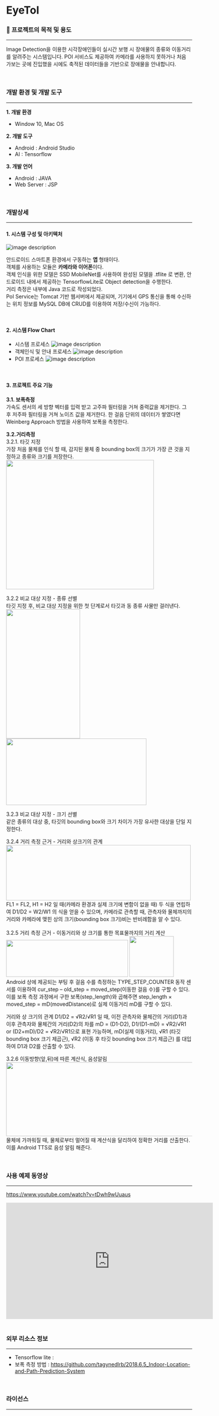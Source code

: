 # **EyeToI**
### **🚩 프로젝트의 목적 및 용도** ###
---
Image Detection을 이용한 시각장애인들이 실시간 보행 시 장애물의 종류와 이동거리를 알려주는 시스템입니다. POI 서비스도 제공하여 카메라를 사용하지 못하거나 처음 가보는 곳에 진입했을 시에도 축적된 데이터들을 기반으로 장애물을 안내합니다.

<br>

### **개발 환경 및 개발 도구** ###
---
**1. 개발 환경**
- Window 10, Mac OS

**2. 개발 도구**
- Android : Android Studio
- AI : Tensorflow

**3. 개발 언어**
- Android : JAVA
- Web Server : JSP

<br>

### **개발상세** ###
---


#### **1. 시스템 구성 및 아키텍처** ####

![image description](./arch.jpg)


안드로이드 스마트폰 환경에서 구동하는 **앱** 형태이다. <br>
객체를 사용하는 모듈은 **카메라와 이어폰**이다. <br>
객체 인식을 위한 모델은 SSD MobileNet를 사용하여 완성된 모델을 .tflite 로 변환, 안드로이드 내에서 제공하는 TensorflowLite로 Object detection을 수행한다.<br>
거리 측정은 내부에 Java 코드로 작성되었다. <br>
PoI Service는 Tomcat 기반 웹서버에서 제공되며, 기기에서 GPS 통신을 통해 수신하는 위치 정보를 MySQL DB에 CRUD를 이용하여 저장/수신이 가능하다.

<br>


#### **2. 시스템 Flow Chart** ####
- 시스템 프로세스
![image description](./systemprocess.jpg)
- 객체인식 및 안내 프로세스
![image description](./objdet.gif)
- POI 프로세스
![image description](./poi.gif)

<br>

#### **3. 프로젝트 주요 기능** ####
**3.1. 보폭측정** <br>
가속도 센서의 세 방향 벡터를 입력 받고 고주파 필터링을 거쳐 중력값을 제거한다. 그 후 저주파 필터링을 거쳐 노이즈 값을 제거한다. 한 걸음 단위의 데이터가 쌓였다면 Weinberg Approach 방법을 사용하여 보폭을 측정한다.

**3.2.거리측정**<br>
3.2.1. 타깃 지정 <br>
 가장 처음 물체를 인식 할 때,  감지된 물체 중 bounding box의 크기가 가장 큰 것을 지정하고 종류와 크기를 저장한다.<br>
<img src="./scene1.png" width="400" height="350">

3.2.2 비교 대상 지정 - 종류 선별 <br>
타깃 지정 후, 비교 대상 지정을 위한 첫 단계로서 타깃과 동 종류 사물만 걸러낸다.<br>
<img src="./scene2.png" width="200" height="350">
<img src="./scene3.png" width="380" height="180">

3.2.3 비교 대상 지정 - 크기 선별 <br>
같은 종류의 대상 중, 타깃의 bounding box와 크기 차이가 가장 유사한 대상을 단일 지정한다.

3.2.4 거리 측정 근거 - 거리와 상크기의 관계 
<img src="./scene6.jpg" width="500" height="150">
<br>
FL1 = FL2, H1 = H2 일 때(카메라 환경과 실제 크기에 변함이 없을 때) 두 식을 연립하여 D1/D2 = W2/W1 의 식을 얻을 수 있으며, 카메라로 관측할 때, 관측자와 물체까지의 거리와  카메라에 맺힌 상의 크기(bounding box 크기)비는 반비례함을 알 수 있다.<br>
<br>
3.2.5 거리 측정 근거 - 이동거리와 상 크기를 통한 목표물까지의 거리 계산
<img src="./scene4.png" width="330" height="100">
<img src="./scene5.png" width="120" height="110"><br>
Android 상에 제공되는 부팅 후 걸음 수를 측정하는 TYPE_STEP_COUNTER 동작 센서를 이용하여 cur_step – old_step = moved_step(이동한 걸음 수)를 구할 수 있다. 이를 보폭 측정 과정에서 구한 보폭(step_length)와 곱해주면 step_length × moved_step = mD(movedDistance)로 실제 이동거리 mD를 구할 수 있다.<br>

거리와 상 크기의 관계 D1/D2 = √R2/√R1 일 때, 이전 관측자와 물체간의 거리(D1)과 이후 관측자와 물체간의 거리(D2)의 차를 mD = (D1-D2), D1/(D1-mD) = √R2/√R1 or (D2+mD)/D2 = √R2/√R1으로 표현 가능하며, mD(실제 이동거리), √R1 (타깃 bounding box 크기 제곱근), √R2 (이동 후 타깃 bounding box 크기 제곱근) 를 대입하여 D1과 D2를 산출할 수 있다.<br>

3.2.6 이동방향(앞,뒤)에 따른 계산식, 음성알림<br>
<img src="./scene7.jpg" width="600" height="200">
물체에 가까워질 때, 물체로부터 멀어질 때 계산식을 달리하여 정확한 거리를 산출한다. 이를 Android TTS로 음성 알림 해준다.


<br>


### **사용 예제 동영상** ###
---
https://www.youtube.com/watch?v=tDwh9wUuaus

<iframe width="560" height="315" src="https://www.youtube.com/embed/tDwh9wUuaus" title="YouTube video player" frameborder="0" allow="accelerometer; autoplay; clipboard-write; encrypted-media; gyroscope; picture-in-picture" allowfullscreen></iframe>


<br>
<br>

### **외부 리소스 정보** ###
---
- Tensorflow lite : 
- 보폭 측정 방법 : https://github.com/tagynedlrb/2018.6.5_Indoor-Location-and-Path-Prediction-System

<br>

### **라이선스** ###
---
